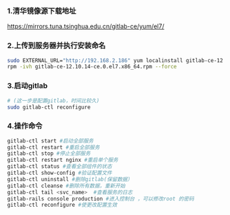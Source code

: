 ### 1.清华镜像源下载地址
https://mirrors.tuna.tsinghua.edu.cn/gitlab-ce/yum/el7/
### 2.上传到服务器并执行安装命名
```bash
sudo EXTERNAL_URL="http://192.168.2.186" yum localinstall gitlab-ce-12.10.14-ce.0.el7.x86_64.rpm
rpm -ivh gitlab-ce-12.10.14-ce.0.el7.x86_64.rpm --force
```

### 3.启动gitlab
```bash
# (这一步是配置gitlab，时间比较久)
sudo gitlab-ctl reconfigure 
```
### 4.操作命令
```bash
gitlab-ctl start #启动全部服务
gitlab-ctl restart #重启全部服务
gitlab-ctl stop #停止全部服务
gitlab-ctl restart nginx #重启单个服务
gitlab-ctl status #查看全部组件的状态
gitlab-ctl show-config #验证配置文件
gitlab-ctl uninstall #删除gitlab(保留数据）
gitlab-ctl cleanse #删除所有数据，重新开始
gitlab-ctl tail <svc_name>  #查看服务的日志
gitlab-rails console production #进入控制台 ，可以修改root 的密码
gitlab-ctl reconfigure #使更改配置生效
```
